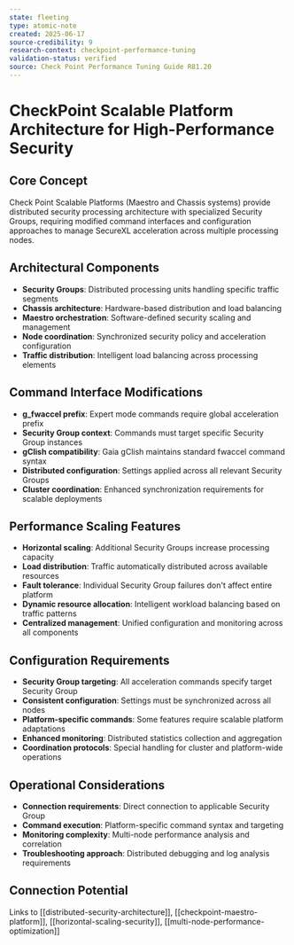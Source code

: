 ```yaml
---
state: fleeting
type: atomic-note
created: 2025-06-17
source-credibility: 9
research-context: checkpoint-performance-tuning
validation-status: verified
source: Check Point Performance Tuning Guide R81.20
---
```


# CheckPoint Scalable Platform Architecture for High-Performance Security

## Core Concept
Check Point Scalable Platforms (Maestro and Chassis systems) provide distributed security processing architecture with specialized Security Groups, requiring modified command interfaces and configuration approaches to manage SecureXL acceleration across multiple processing nodes.

## Architectural Components
- **Security Groups**: Distributed processing units handling specific traffic segments
- **Chassis architecture**: Hardware-based distribution and load balancing
- **Maestro orchestration**: Software-defined security scaling and management
- **Node coordination**: Synchronized security policy and acceleration configuration
- **Traffic distribution**: Intelligent load balancing across processing elements

## Command Interface Modifications
- **g_fwaccel prefix**: Expert mode commands require global acceleration prefix
- **Security Group context**: Commands must target specific Security Group instances
- **gClish compatibility**: Gaia gClish maintains standard fwaccel command syntax
- **Distributed configuration**: Settings applied across all relevant Security Groups
- **Cluster coordination**: Enhanced synchronization requirements for scalable deployments

## Performance Scaling Features
- **Horizontal scaling**: Additional Security Groups increase processing capacity
- **Load distribution**: Traffic automatically distributed across available resources
- **Fault tolerance**: Individual Security Group failures don't affect entire platform
- **Dynamic resource allocation**: Intelligent workload balancing based on traffic patterns
- **Centralized management**: Unified configuration and monitoring across all components

## Configuration Requirements
- **Security Group targeting**: All acceleration commands specify target Security Group
- **Consistent configuration**: Settings must be synchronized across all nodes
- **Platform-specific commands**: Some features require scalable platform adaptations
- **Enhanced monitoring**: Distributed statistics collection and aggregation
- **Coordination protocols**: Special handling for cluster and platform-wide operations

## Operational Considerations
- **Connection requirements**: Direct connection to applicable Security Group
- **Command execution**: Platform-specific command syntax and targeting
- **Monitoring complexity**: Multi-node performance analysis and correlation
- **Troubleshooting approach**: Distributed debugging and log analysis requirements

## Connection Potential
Links to [[distributed-security-architecture]], [[checkpoint-maestro-platform]], [[horizontal-scaling-security]], [[multi-node-performance-optimization]]